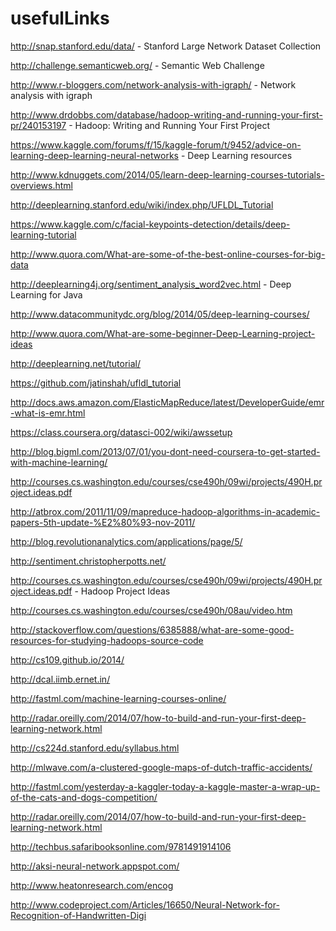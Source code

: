 # usefulLinks

http://snap.stanford.edu/data/   -   Stanford Large Network Dataset Collection

http://challenge.semanticweb.org/  - Semantic Web Challenge

http://www.r-bloggers.com/network-analysis-with-igraph/  -  Network analysis with igraph

http://www.drdobbs.com/database/hadoop-writing-and-running-your-first-pr/240153197  -  Hadoop: Writing and Running Your First Project

https://www.kaggle.com/forums/f/15/kaggle-forum/t/9452/advice-on-learning-deep-learning-neural-networks  -  Deep Learning resources

http://www.kdnuggets.com/2014/05/learn-deep-learning-courses-tutorials-overviews.html

http://deeplearning.stanford.edu/wiki/index.php/UFLDL_Tutorial

https://www.kaggle.com/c/facial-keypoints-detection/details/deep-learning-tutorial

http://www.quora.com/What-are-some-of-the-best-online-courses-for-big-data

http://deeplearning4j.org/sentiment_analysis_word2vec.html  -  Deep Learning for Java

http://www.datacommunitydc.org/blog/2014/05/deep-learning-courses/

http://www.quora.com/What-are-some-beginner-Deep-Learning-project-ideas

http://deeplearning.net/tutorial/

https://github.com/jatinshah/ufldl_tutorial

http://docs.aws.amazon.com/ElasticMapReduce/latest/DeveloperGuide/emr-what-is-emr.html

https://class.coursera.org/datasci-002/wiki/awssetup

http://blog.bigml.com/2013/07/01/you-dont-need-coursera-to-get-started-with-machine-learning/

http://courses.cs.washington.edu/courses/cse490h/09wi/projects/490H.project.ideas.pdf

http://atbrox.com/2011/11/09/mapreduce-hadoop-algorithms-in-academic-papers-5th-update-%E2%80%93-nov-2011/

http://blog.revolutionanalytics.com/applications/page/5/

http://sentiment.christopherpotts.net/

http://courses.cs.washington.edu/courses/cse490h/09wi/projects/490H.project.ideas.pdf - Hadoop Project Ideas

http://courses.cs.washington.edu/courses/cse490h/08au/video.htm

http://stackoverflow.com/questions/6385888/what-are-some-good-resources-for-studying-hadoops-source-code

http://cs109.github.io/2014/

http://dcal.iimb.ernet.in/

http://fastml.com/machine-learning-courses-online/

http://radar.oreilly.com/2014/07/how-to-build-and-run-your-first-deep-learning-network.html

http://cs224d.stanford.edu/syllabus.html

http://mlwave.com/a-clustered-google-maps-of-dutch-traffic-accidents/

http://fastml.com/yesterday-a-kaggler-today-a-kaggle-master-a-wrap-up-of-the-cats-and-dogs-competition/

http://radar.oreilly.com/2014/07/how-to-build-and-run-your-first-deep-learning-network.html

http://techbus.safaribooksonline.com/9781491914106

http://aksi-neural-network.appspot.com/

http://www.heatonresearch.com/encog

http://www.codeproject.com/Articles/16650/Neural-Network-for-Recognition-of-Handwritten-Digi
